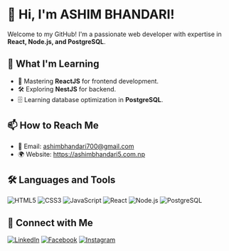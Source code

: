 # 👋 Hi, I'm ASHIM BHANDARI!
Welcome to my GitHub! I'm a passionate web developer with expertise in **React, Node.js, and PostgreSQL**.

## 🚀 What I'm Learning
- 📌 Mastering **ReactJS** for frontend development.
- 🛠️ Exploring **NestJS** for backend.
- 🗄️ Learning database optimization in **PostgreSQL**.

## 📫 How to Reach Me
- 📧 Email: ashimbhandari700@gmail.com
- 🌍 Website: https://ashimbhandari5.com.np

## 🛠️ Languages and Tools
![HTML5](https://img.shields.io/badge/-HTML5-E34F26?style=flat-square&logo=html5&logoColor=white)
![CSS3](https://img.shields.io/badge/-CSS3-1572B6?style=flat-square&logo=css3)
![JavaScript](https://img.shields.io/badge/-JavaScript-F7DF1E?style=flat-square&logo=javascript&logoColor=black)
![React](https://img.shields.io/badge/-React-61DAFB?style=flat-square&logo=react&logoColor=white)
![Node.js](https://img.shields.io/badge/-Node.js-339933?style=flat-square&logo=node.js&logoColor=white)
![PostgreSQL](https://img.shields.io/badge/-PostgreSQL-336791?style=flat-square&logo=postgresql&logoColor=white)

## 🔗 Connect with Me
[![LinkedIn](https://img.shields.io/badge/LinkedIn-0077B5?style=for-the-badge&logo=linkedin)](https://www.linkedin.com/in/ashim-bhandari-01071b307/)
[![Facebook](https://img.shields.io/badge/Facebook-1877F2?style=for-the-badge&logo=facebook&logoColor=white)](https://www.facebook.com/ashim.bhandari.750)
[![Instagram](https://img.shields.io/badge/Instagram-E4405F?style=for-the-badge&logo=instagram&logoColor=white)](https://www.instagram.com/ashim_bhandari_/)

